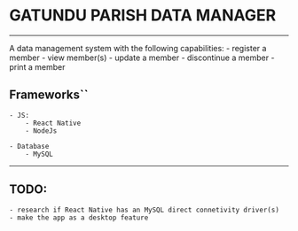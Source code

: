 # GATUNDU PARISH DATA MANAGER
___

A data management system with the following capabilities:
    - register a member
    - view member(s)
    - update a member
    - discontinue a member
    - print a member

## Frameworks``
    - JS:
        - React Native
        - NodeJs

    - Database
        - MySQL
___

## TODO:
    - research if React Native has an MySQL direct connetivity driver(s)
    - make the app as a desktop feature